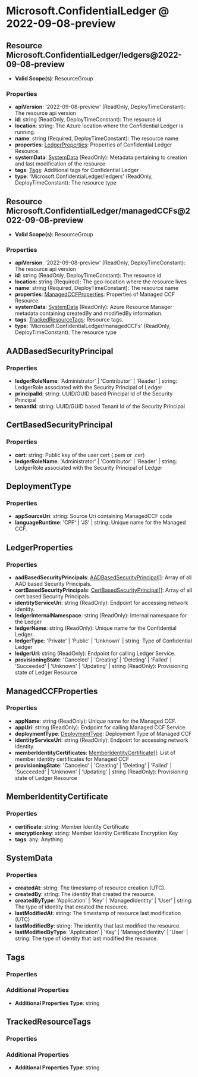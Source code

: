 # Microsoft.ConfidentialLedger @ 2022-09-08-preview

## Resource Microsoft.ConfidentialLedger/ledgers@2022-09-08-preview
* **Valid Scope(s)**: ResourceGroup
### Properties
* **apiVersion**: '2022-09-08-preview' (ReadOnly, DeployTimeConstant): The resource api version
* **id**: string (ReadOnly, DeployTimeConstant): The resource id
* **location**: string: The Azure location where the Confidential Ledger is running.
* **name**: string (Required, DeployTimeConstant): The resource name
* **properties**: [LedgerProperties](#ledgerproperties): Properties of Confidential Ledger Resource.
* **systemData**: [SystemData](#systemdata) (ReadOnly): Metadata pertaining to creation and last modification of the resource
* **tags**: [Tags](#tags): Additional tags for Confidential Ledger
* **type**: 'Microsoft.ConfidentialLedger/ledgers' (ReadOnly, DeployTimeConstant): The resource type

## Resource Microsoft.ConfidentialLedger/managedCCFs@2022-09-08-preview
* **Valid Scope(s)**: ResourceGroup
### Properties
* **apiVersion**: '2022-09-08-preview' (ReadOnly, DeployTimeConstant): The resource api version
* **id**: string (ReadOnly, DeployTimeConstant): The resource id
* **location**: string (Required): The geo-location where the resource lives
* **name**: string (Required, DeployTimeConstant): The resource name
* **properties**: [ManagedCCFProperties](#managedccfproperties): Properties of Managed CCF Resource.
* **systemData**: [SystemData](#systemdata) (ReadOnly): Azure Resource Manager metadata containing createdBy and modifiedBy information.
* **tags**: [TrackedResourceTags](#trackedresourcetags): Resource tags.
* **type**: 'Microsoft.ConfidentialLedger/managedCCFs' (ReadOnly, DeployTimeConstant): The resource type

## AADBasedSecurityPrincipal
### Properties
* **ledgerRoleName**: 'Administrator' | 'Contributor' | 'Reader' | string: LedgerRole associated with the Security Principal of Ledger
* **principalId**: string: UUID/GUID based Principal Id of the Security Principal
* **tenantId**: string: UUID/GUID based Tenant Id of the Security Principal

## CertBasedSecurityPrincipal
### Properties
* **cert**: string: Public key of the user cert (.pem or .cer)
* **ledgerRoleName**: 'Administrator' | 'Contributor' | 'Reader' | string: LedgerRole associated with the Security Principal of Ledger

## DeploymentType
### Properties
* **appSourceUri**: string: Source Uri containing ManagedCCF code
* **languageRuntime**: 'CPP' | 'JS' | string: Unique name for the Managed CCF.

## LedgerProperties
### Properties
* **aadBasedSecurityPrincipals**: [AADBasedSecurityPrincipal](#aadbasedsecurityprincipal)[]: Array of all AAD based Security Principals.
* **certBasedSecurityPrincipals**: [CertBasedSecurityPrincipal](#certbasedsecurityprincipal)[]: Array of all cert based Security Principals.
* **identityServiceUri**: string (ReadOnly): Endpoint for accessing network identity.
* **ledgerInternalNamespace**: string (ReadOnly): Internal namespace for the Ledger
* **ledgerName**: string (ReadOnly): Unique name for the Confidential Ledger.
* **ledgerType**: 'Private' | 'Public' | 'Unknown' | string: Type of Confidential Ledger
* **ledgerUri**: string (ReadOnly): Endpoint for calling Ledger Service.
* **provisioningState**: 'Canceled' | 'Creating' | 'Deleting' | 'Failed' | 'Succeeded' | 'Unknown' | 'Updating' | string (ReadOnly): Provisioning state of Ledger Resource

## ManagedCCFProperties
### Properties
* **appName**: string (ReadOnly): Unique name for the Managed CCF.
* **appUri**: string (ReadOnly): Endpoint for calling Managed CCF Service.
* **deploymentType**: [DeploymentType](#deploymenttype): Deployment Type of Managed CCF
* **identityServiceUri**: string (ReadOnly): Endpoint for accessing network identity.
* **memberIdentityCertificates**: [MemberIdentityCertificate](#memberidentitycertificate)[]: List of member identity certificates for  Managed CCF
* **provisioningState**: 'Canceled' | 'Creating' | 'Deleting' | 'Failed' | 'Succeeded' | 'Unknown' | 'Updating' | string (ReadOnly): Provisioning state of Ledger Resource

## MemberIdentityCertificate
### Properties
* **certificate**: string: Member Identity Certificate
* **encryptionkey**: string: Member Identity Certificate Encryption Key
* **tags**: any: Anything

## SystemData
### Properties
* **createdAt**: string: The timestamp of resource creation (UTC).
* **createdBy**: string: The identity that created the resource.
* **createdByType**: 'Application' | 'Key' | 'ManagedIdentity' | 'User' | string: The type of identity that created the resource.
* **lastModifiedAt**: string: The timestamp of resource last modification (UTC)
* **lastModifiedBy**: string: The identity that last modified the resource.
* **lastModifiedByType**: 'Application' | 'Key' | 'ManagedIdentity' | 'User' | string: The type of identity that last modified the resource.

## Tags
### Properties
### Additional Properties
* **Additional Properties Type**: string

## TrackedResourceTags
### Properties
### Additional Properties
* **Additional Properties Type**: string

